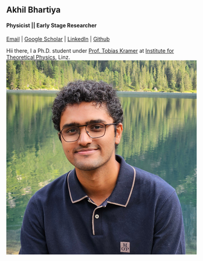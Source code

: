 ## Akhil Bhartiya
####  Physicist || Early Stage Researcher

[Email](mailto://akhil.bhartiya@jku.at)  |  [Google Scholar](https://scholar.google.com/citations?user=ZS47oC0AAAAJ&hl=en)  |  [LinkedIn](www.linkedin.com/in/bhartiya)  |  [Github](https://github.com/akhilbhartiya)

Hii there, I a Ph.D. student under [Prof. Tobias Kramer](https://quantumobserver.wordpress.com/) at [Institute for Theoretical Physics](https://www.jku.at/en/institute-for-theoretical-physics/about-us/team/akhil-bhartiya/), Linz. ![profile photo](profile.jpg "Profile Picture")
